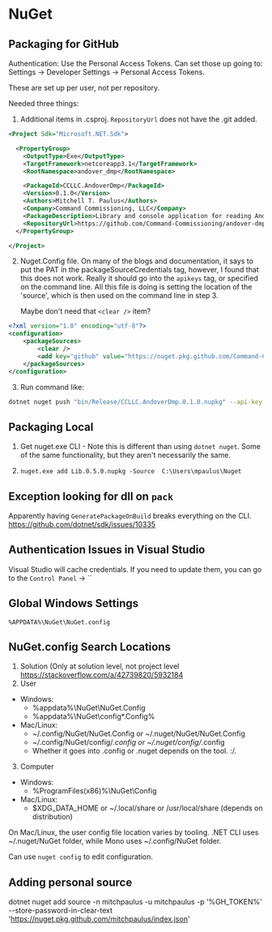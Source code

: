 # NuGet

## Packaging for GitHub

Authentication: Use the Personal Access Tokens. Can set those up going
to: Settings -> Developer Settings -> Personal Access Tokens.

These are set up per user, not per repository.

Needed three things:

1. Additional items in .csproj. `RepositoryUrl` does not have the .git added.

```xml
<Project Sdk="Microsoft.NET.Sdk">

  <PropertyGroup>
    <OutputType>Exe</OutputType>
    <TargetFramework>netcoreapp3.1</TargetFramework>
    <RootNamespace>andover_dmp</RootNamespace>

    <PackageId>CCLLC.AndoverDmp</PackageId>
    <Version>0.1.0</Version>
    <Authors>Mitchell T. Paulus</Authors>
    <Company>Command Commissioning, LLC</Company>
    <PackageDescription>Library and console application for reading Andover .dmp files.</PackageDescription>
    <RepositoryUrl>https://github.com/Command-Commissioning/andover-dmp</RepositoryUrl>
  </PropertyGroup>

</Project>
```

2. Nuget.Config file. On many of the blogs and documentation, it says to
   put the PAT in the packageSourceCredentials tag, however, I found
   that this does not work. Really it should go into the `apikeys` tag,
   or specified on the command line. All this file is doing is setting
   the location of the 'source', which is then used on the command line
   in step 3.

   Maybe don't need that `<clear />` item?

```xml
<?xml version="1.0" encoding="utf-8"?>
<configuration>
    <packageSources>
        <clear />
        <add key="github" value="https://nuget.pkg.github.com/Command-Commissioning/index.json" />
    </packageSources>
</configuration>
```

3. Run command like:

```sh
dotnet nuget push "bin/Release/CCLLC.AndoverDmp.0.1.0.nupkg" --api-key ghp_asdfasdfasdfasdfasdf  --source github
```


## Packaging Local

1. Get nuget.exe CLI - Note this is different than using `dotnet nuget`.
   Some of the same functionality, but they aren't necessarily the same.

2. `nuget.exe add Lib.0.5.0.nupkg -Source  C:\Users\mpaulus\Nuget`


## Exception looking for dll on `pack`

Apparently having `GeneratePackageOnBuild` breaks everything on the CLI.
<https://github.com/dotnet/sdk/issues/10335>

## Authentication Issues in Visual Studio

Visual Studio will cache credentials.
If you need to update them, you can go to the `Control Panel` -> ``

## Global Windows Settings

`%APPDATA%\NuGet\NuGet.config`

## NuGet.config Search Locations

1. Solution (Only at solution level, not project level <https://stackoverflow.com/a/42739820/5932184>
2. User
  - Windows:
    - %appdata%\NuGet\NuGet.Config
    - %appdata%\NuGet\config\*.Config%
  - Mac/Linux:
    - ~/.config/NuGet/NuGet.Config or ~/.nuget/NuGet/NuGet.Config
    - ~/.config/NuGet/config/*.config or ~/.nuget/config/*.config
    - Whether it goes into .config or .nuget depends on the tool. :/.
3. Computer
  - Windows:
    - %ProgramFiles(x86)%\NuGet\Config
  - Mac/Linux:
    - $XDG_DATA_HOME or ~/.local/share or /usr/local/share (depends on distribution)

On Mac/Linux, the user config file location varies by tooling. .NET CLI uses ~/.nuget/NuGet folder, while Mono uses ~/.config/NuGet folder.

Can use `nuget config` to edit configuration.

## Adding personal source

dotnet nuget add source -n mitchpaulus -u mitchpaulus -p '%GH_TOKEN%' --store-password-in-clear-text 'https://nuget.pkg.github.com/mitchpaulus/index.json'
